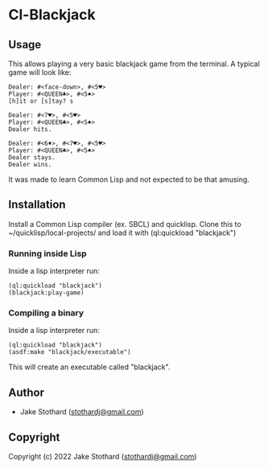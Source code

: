 # Cl-Blackjack

## Usage

This allows playing a very basic blackjack game from the terminal.
A typical game will look like:

```
Dealer: #<face-down>, #<5♥>
Player: #<QUEEN♣>, #<5♠>
[h]it or [s]tay? s

Dealer: #<7♥>, #<5♥>
Player: #<QUEEN♣>, #<5♠>
Dealer hits.

Dealer: #<6♦>, #<7♥>, #<5♥>
Player: #<QUEEN♣>, #<5♠>
Dealer stays.
Dealer wins.
```

It was made to learn Common Lisp and not expected to be that amusing.

## Installation

Install a Common Lisp compiler (ex. SBCL) and quicklisp.
Clone this to ~/quicklisp/local-projects/ and load it with (ql:quickload "blackjack")

### Running inside Lisp

Inside a lisp interpreter run:

```
(ql:quickload "blackjack")
(blackjack:play-game)
```

### Compiling a binary

Inside a lisp interpreter run:

```
(ql:quickload "blackjack")
(asdf:make "blackjack/executable")
```

This will create an executable called "blackjack".

## Author

* Jake Stothard (stothardj@gmail.com)

## Copyright

Copyright (c) 2022 Jake Stothard (stothardj@gmail.com)
